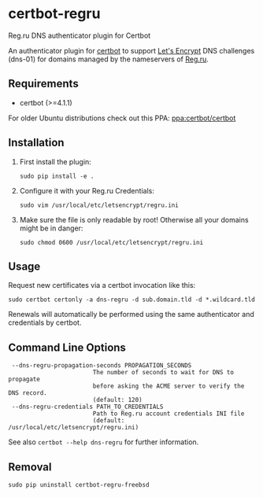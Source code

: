 # certbot-regru

Reg.ru DNS authenticator plugin for Certbot

An authenticator plugin for [certbot](https://certbot.eff.org/) to support [Let's Encrypt](https://letsencrypt.org/)
DNS challenges (dns-01) for domains managed by the nameservers of [Reg.ru](https://www.reg.ru).

## Requirements

-   certbot (>=4.1.1)

For older Ubuntu distributions check out this PPA:
[ppa:certbot/certbot](https://launchpad.net/~certbot/+archive/ubuntu/certbot)

## Installation

1. First install the plugin:

    ```
    sudo pip install -e .
    ```

2. Configure it with your Reg.ru Credentials:

    ```
    sudo vim /usr/local/etc/letsencrypt/regru.ini
    ```

3. Make sure the file is only readable by root! Otherwise all your domains might be in danger:
    ```
    sudo chmod 0600 /usr/local/etc/letsencrypt/regru.ini
    ```

## Usage

Request new certificates via a certbot invocation like this:

    sudo certbot certonly -a dns-regru -d sub.domain.tld -d *.wildcard.tld

Renewals will automatically be performed using the same authenticator and credentials by certbot.

## Command Line Options

```
 --dns-regru-propagation-seconds PROPAGATION_SECONDS
                        The number of seconds to wait for DNS to propagate
                        before asking the ACME server to verify the DNS record.
                        (default: 120)
 --dns-regru-credentials PATH_TO_CREDENTIALS
                        Path to Reg.ru account credentials INI file
                        (default: /usr/local/etc/letsencrypt/regru.ini)

```

See also `certbot --help dns-regru` for further information.

## Removal

```
sudo pip uninstall certbot-regru-freebsd
```
